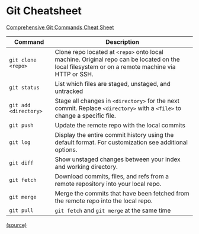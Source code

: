 # Git Cheatsheet

[ Comprehensive Git Commands Cheat Sheet](https://www.atlassian.com/git/tutorials/atlassian-git-cheatsheet)


| Command | Description |
|--|--|
| `git clone <repo>` | Clone repo located at `<repo>` onto local machine. Original repo can be located on the local filesystem or on a remote machine via HTTP or SSH. |`git clone https://github.com/AdaGold/tdd-exercise.git`|
|`git status`| List which files are staged, unstaged, and untracked |
|`git add <directory>`| Stage all changes in `<directory>` for the next commit. Replace `<directory>` with a `<file>` to change a specific file. |
| `git push`| Update the remote repo with the local commits |
|`git log`| Display the entire commit history using the default format. For customization see additional options. |
|`git diff`| Show unstaged changes between your index and working directory. |
| `git fetch` | Download commits, files, and refs from a remote repository into your local repo. |
| `git merge` | Merge the commits that have been fetched from the remote repo into the local repo. |
| `git pull` | `git fetch` and `git merge` at the same time |


[(source)](https://www.atlassian.com/git/tutorials/atlassian-git-cheatsheet)